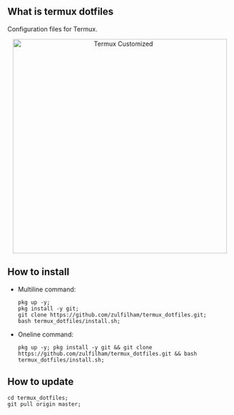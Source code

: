 ## What is termux dotfiles
Configuration files for Termux.

<p align="center">
   <img src="https://github.com/zulfilham/termux_dotfiles/blob/master/termux_customized.jpeg" width="480" title="Termux Customized" alt="Termux Customized">
</p>

## How to install
   - Multiline command:
      ```
      pkg up -y;
      pkg install -y git;
      git clone https://github.com/zulfilham/termux_dotfiles.git;
      bash termux_dotfiles/install.sh;
      ```

   - Oneline command:
      ```
      pkg up -y; pkg install -y git && git clone https://github.com/zulfilham/termux_dotfiles.git && bash termux_dotfiles/install.sh;
      ```

## How to update
   ```
   cd termux_dotfiles;
   git pull origin master;
   ```
